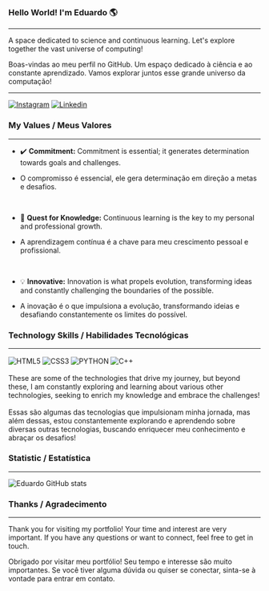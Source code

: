 ### Hello World! I'm Eduardo 🌎

---

A space dedicated to science and continuous learning. Let's explore together the vast universe of computing!

Boas-vindas ao meu perfil no GitHub. Um espaço dedicado à ciência e ao constante aprendizado. Vamos explorar juntos esse grande universo da computação!

---

[![Instagram](https://img.shields.io/badge/Instagram-E4405F?style=for-the-badge&logo=instagram&logoColor=white)](https://www.instagram.com/omg_eduu/)
[![Linkedin](https://img.shields.io/badge/LinkedIn-0077B5?style=for-the-badge&logo=linkedin&logoColor=white)](https://www.linkedin.com/in/eduardosnts/)

### My Values / Meus Valores

---

- ✔️ **Commitment:** Commitment is essential; it generates determination towards goals and challenges.

- O compromisso é essencial, ele gera determinação em direção a metas e desafios.

</br>

- 🧠 **Quest for Knowledge:** Continuous learning is the key to my personal and professional growth.

- A aprendizagem contínua é a chave para meu crescimento pessoal e profissional.

</br>

- 💡 **Innovative:** Innovation is what propels evolution, transforming ideas and constantly challenging the boundaries of the possible.

- A inovação é o que impulsiona a evolução, transformando ideias e desafiando constantemente os limites do possível.

### Technology Skills / Habilidades Tecnológicas

---

<div style="display: inline_block">
    <img align="center" alt="HTML5" src="https://img.shields.io/badge/HTML5-E34F26?style=for-the-badge&logo=html5&logoColor=white" />
    <img align="center" alt="CSS3" src="https://img.shields.io/badge/CSS3-1572B6?style=for-the-badge&logo=css3&logoColor=white" />
    <img align="center" alt="PYTHON" src="https://img.shields.io/badge/Python-14354C?style=for-the-badge&logo=python&logoColor=white" />
    <img align="center" alt="C++" src="https://img.shields.io/badge/C%2B%2B-00599C?style=for-the-badge&logo=c%2B%2B&logoColor=white" />
</div><br/>
These are some of the technologies that drive my journey, but beyond these, I am constantly exploring and learning about various other technologies, seeking to enrich my knowledge and embrace the challenges!
</br>
</br>
Essas são algumas das tecnologias que impulsionam minha jornada, mas além dessas, estou constantemente explorando e aprendendo sobre diversas outras tecnologias, buscando enriquecer meu conhecimento e abraçar os desafios!
</br>

### Statistic / Estatística

---

![Eduardo GitHub stats](https://github-readme-stats.vercel.app/api?username=EduardoMnzs&show_icons=true&theme=dracula)

### Thanks / Agradecimento

---

Thank you for visiting my portfolio! Your time and interest are very important. If you have any questions or want to connect, feel free to get in touch.

Obrigado por visitar meu portfólio! Seu tempo e interesse são muito importantes. Se você tiver alguma dúvida ou quiser se conectar, sinta-se à vontade para entrar em contato.
